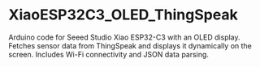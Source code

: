 # XiaoESP32C3_OLED_ThingSpeak
Arduino code for Seeed Studio Xiao ESP32-C3 with an OLED display. Fetches sensor data from ThingSpeak and displays it dynamically on the screen. Includes Wi-Fi connectivity and JSON data parsing.
